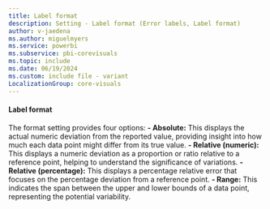 ```yaml
---
title: Label format
description: Setting - Label format (Error labels, Label format)
author: v-jaedena
ms.author: miguelmyers
ms.service: powerbi
ms.subservice: pbi-corevisuals
ms.topic: include
ms.date: 06/19/2024
ms.custom: include file - variant
LocalizationGroup: core-visuals
---
```

#### Label format

The format setting provides four options:
**- Absolute:** This displays the actual numeric deviation from the reported value, providing insight into how much each data point might differ from its true value.
**- Relative (numeric):** This displays a numeric deviation as a proportion or ratio relative to a reference point, helping to understand the significance of variations.
**- Relative (percentage):** This displays a percentage relative error that focuses on the percentage deviation from a reference point.
**- Range:** This indicates the span between the upper and lower bounds of a data point, representing the potential variability.
